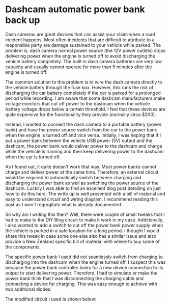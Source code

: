 # Dashcam automatic power bank back up
Dash cameras are great devices that can assist your claim when a road incident happens. Most often incidents that are difficult to attribute to a responsible party are damage sustained to your vehicle while parked. The problem is, dash camera normal power source (the 12V power outlets) stops delivering power when the engine is turned off to avoid discharging the vehicle battery completely. The built in dash camera batteries are very low capacity and usually cannot operate for more than 5 minutes after the engine is turned off.

The common solution to this problem is to wire the dash camera directly to the vehicle battery through the fuse box. However, this runs the risk of discharging the car battery completely if the car is parked for a prolonged period while recording. I am aware that some dashcam manufacturers make voltage monitors that cut off power to the dashcam when the vehicle battery voltage drops below a certain threshold. I feel that these devices are quite expensive for the functionality they provide (normally circa $200).

Instead, I wanted to connect the dash camera to a portable battery (power bank) and have the power source switch from the car to the power bank when the engine is turned off and vice versa. Initially, I was hoping that if I put a power bank between the vehicle USB power (5V) output and the dashcam, the power bank would deliver power to the dashcam and charge while the vehicle is running and then keep delivering power to the dashcam when the car is turned off.

As I found out, it quite doesn't work that way. Most power banks cannot charge and deliver power at the same time. Therefore, an external circuit would be required to automatically switch between charging and discharging the power bank as well as switching the power source of the dashcam. Luckily I was able to find an excellent blog post detailing on just how to do this here. The write up is well presented with a bill of material and easy to understand circuit and wiring diagram. I recommend reading this post as I won't regurgitate what is already documented.

So why am I writing this then? Well, there were couple of small tweaks that I had to make to the DIY Blog circuit to make it work in my case. Additionally, I also wanted to add a switch to cut off the power bank power supply when the vehicle is parked in a safe location for a long period. I thought I would share this tweak in case some one else also has a similar issue and also provide a New Zealand specific bill of material with where to buy some of the components.

The specific power bank I used did not seamlessly switch from charging to discharging into the dashcam when the engine turned off. I suspect this was because the power bank controller looks for a new device connection to its output to start delivering power. Therefore, I had to simulate or make the power bank think that I was disconnecting the charging cable and connecting a device for charging. This was easy enough to achieve with two additional diodes.

The modified circuit I used is shown below:
